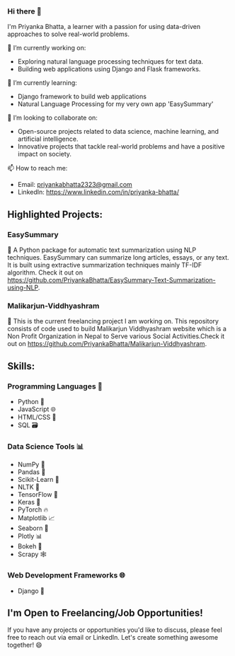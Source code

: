 ### Hi there 👋

I'm Priyanka Bhatta, a learner with a passion for using data-driven approaches to solve real-world problems.

🔭 I’m currently working on:
- Exploring natural language processing techniques for text data.
- Building web applications using Django and Flask frameworks.


🌱 I’m currently learning:
- Django framework to build web applications
- Natural Language Processing for my very own app 'EasySummary'

👯 I’m looking to collaborate on:
- Open-source projects related to data science, machine learning, and artificial intelligence.
- Innovative projects that tackle real-world problems and have a positive impact on society.

📫 How to reach me:
- Email: priyankabhatta2323@gmail.com
- LinkedIn: https://www.linkedin.com/in/priyanka-bhatta/

## Highlighted Projects:

### EasySummary
🚀 A Python package for automatic text summarization using NLP techniques. EasySummary can summarize long articles, essays, or any text. It is built using extractive summarization techniques mainly TF-IDF algorithm. Check it out on https://github.com/PriyankaBhatta/EasySummary-Text-Summarization-using-NLP.

### Malikarjun-Viddhyashram
🚀 This is the current freelancing project I am working on. This repository consists of code used to build Malikarjun Viddhyashram website which is a Non Profit Organization in Nepal to Serve various Social Activities.Check it out on https://github.com/PriyankaBhatta/Malikarjun-Viddhyashram.

## Skills:
### Programming Languages 🚀
- Python 🐍
- JavaScript 🌐
- HTML/CSS 🎨
- SQL 🗃️

### Data Science Tools 📊
- NumPy 🧮
- Pandas 🐼
- Scikit-Learn 🤖
- NLTK 📝
- TensorFlow 🧠
- Keras 🧬
- PyTorch 🔥
- Matplotlib 📈
- Seaborn 🌊
- Plotly 📊
- Bokeh 🌌
- Scrapy 🕸️

### Web Development Frameworks 🌐
- Django 🎸

## I'm Open to Freelancing/Job Opportunities!
If you have any projects or opportunities you'd like to discuss, please feel free to reach out via email or LinkedIn. Let's create something awesome together! 😄


